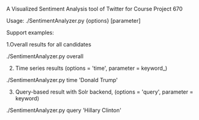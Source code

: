 A Visualized Sentiment Analysis tool of Twitter for Course Project 670

Usage:
./SentimentAnalyzer.py {options} [parameter]

Support examples:

1.Overall results for all candidates

./SentimentAnalyzer.py overall

2. Time series results (options = 'time', parameter = keyword_)

./SentimentAnalyzer.py time 'Donald Trump'

3. Query-based result with Solr backend, (options = 'query', parameter = keyword)

./SentimentAnalyzer.py query 'Hillary Clinton'
